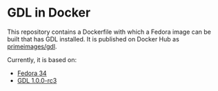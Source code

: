 # GDL in Docker

This repository contains a Dockerfile with which a Fedora image can be built that has GDL installed. 
It is published on Docker Hub as [primeimages/gdl](https://hub.docker.com/repository/docker/primeimages/gdl).

Currently, it is based on:
* [Fedora 34](https://fedoramagazine.org/announcing-fedora-34/)
* [GDL 1.0.0-rc3](https://github.com/gnudatalanguage/gdl)
